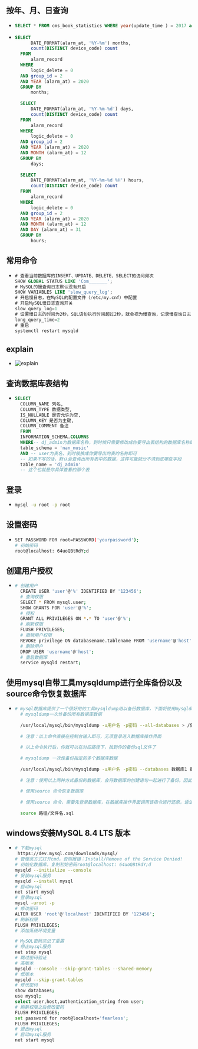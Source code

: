 ## 按年、月、日查询

* ```sql
  SELECT * FROM cms_book_statistics WHERE year(update_time ) = 2017 and month(update_time )= 09 and day(update_time ) = 27 and hour(update_time) = 12
  ```

* ```sql
  SELECT
    	DATE_FORMAT(alarm_at, '%Y-%m') months,
    	count(DISTINCT device_code) count
    FROM
    	alarm_record
    WHERE
    	logic_delete = 0
    AND group_id = 2
    AND YEAR (alarm_at) = 2020
    GROUP BY
    	months;
    
    SELECT
    	DATE_FORMAT(alarm_at, '%Y-%m-%d') days,
    	count(DISTINCT device_code) count
    FROM
    	alarm_record
    WHERE
    	logic_delete = 0
    AND group_id = 2
    AND YEAR (alarm_at) = 2020
    AND MONTH (alarm_at) = 12
    GROUP BY
    	days;
    
    SELECT
    	DATE_FORMAT(alarm_at, '%Y-%m-%d %H') hours,
    	count(DISTINCT device_code) count
    FROM
    	alarm_record
    WHERE
    	logic_delete = 0
    AND group_id = 2
    AND YEAR (alarm_at) = 2020
    AND MONTH (alarm_at) = 12
    AND DAY (alarm_at) = 31
    GROUP BY
    	hours;
  ```

## 常用命令

* ```sql
  # 查看当前数据库的INSERT、UPDATE、DELETE、SELECT的访问频次
  SHOW GLOBAL STATUS LIKE 'Com_______';
  # MySQL的慢查询日志默认没有开启
  SHOW VARIABLES LIKE 'slow_query_log';
  # 开启慢日志，在MySQL的配置文件（/etc/my.cnf）中配置
  # 开启MySQL慢日志查询开关
  slow_query_log=1
  # 设置慢日志的时间为2秒，SQL语句执行时间超过2秒，就会视为慢查询，记录慢查询日志
  long_query_time=2
  # 重启
  systemctl restart mysqld
  ```

## **explain**

* ![explain](../file/image/mysql/watermark,type_d3F5LXplbmhlaQ,shadow_50,text_Q1NETiBA5ZCR5aSp5YaN5YCfNTAw5bm0,size_20,color_FFFFFF,t_70,g_se,x_16.png)

## 查询数据库表结构

* ```sql
  SELECT
  	COLUMN_NAME 列名,
  	COLUMN_TYPE 数据类型,
  	IS_NULLABLE 是否允许为空,
  	COLUMN_KEY 是否为主键,
  	COLUMN_COMMENT 备注 
    FROM
  	INFORMATION_SCHEMA.COLUMNS 
  	WHERE-- dj_admin为数据库名称，到时候只需要修改成你要导出表结构的数据库名称即可
  	table_schema = 'nan_music' 
  	AND -- user为表名，到时候换成你要导出的表的名称即可
    -- 如果不写的话，默认会查询出所有表中的数据，这样可能就分不清到底哪些字段
  	table_name = 'dj_admin'
    -- 这个也就是你具体查看的那个表
  ```

## 登录

* ```bash
  mysql -u root -p root
  ```

## 设置密码

* ```bash
  SET PASSWORD FOR root=PASSWORD('yourpassword');
  # 初始密码
  root@localhost: 64uoQBtRdY;d
  ```

## 创建用户授权

* ```bash
  # 创建用户
    CREATE USER 'user'@'%' IDENTIFIED BY '123456';
    # 查询权限
    SELECT * FROM mysql.user;
    SHOW GRANTS FOR 'user'@'%';
    # 授权
    GRANT ALL PRIVILEGES ON *.* TO 'user'@'%';
    # 刷新权限
    FLUSH PRIVILEGES;
    # 撤销用户权限
    REVOKE privilege ON databasename.tablename FROM 'username'@'host';
    # 删除用户
    DROP USER 'username'@'host';
    # 重启数据库
    service mysqld restart;
  ```

## 使用mysql自带工具mysqldump进行全库备份以及source命令恢复数据库

* ```bash
  # mysql数据库提供了一个很好用的工具mysqldump用以备份数据库，下面将使用mysqldump命令进行备份所有数据库以及指定数据库
    # mysqldump一次性备份所有数据库数据
    
    /usr/local/mysql/bin/mysqldump -u用户名 -p密码 --all-databases > /保存路径/文件名.sql
    
    # 注意：以上命令直接在控制台输入即可，无须登录进入数据库操作界面
    
    # 以上命令执行后，你就可以在对应路径下，找到你的备份sql文件了
    
    # mysqldump 一次性备份指定的多个数据库数据
    
    /usr/local/mysql/bin/mysqldump -u用户名 -p密码 --databases 数据库1 数据库2... > 保存路径/文件名.sql
    
    # 注意：使用以上两种方式备份的数据库，会将数据库的创建语句一起进行了备份。因此，还原时，无须先创建数据库再进行还原。有一些远程连接数据库的工具，也提供了备份的功能，但备份的sql文件中，不一定备份了数据库创建语句，因此，还原时，要保存数据库已经创建了，否则还原不了
    
    # 使用source 命令恢复数据库
    
    # 使用source 命令，需要先登录数据库，在数据库操作界面调用该指令进行还原，语法如下
    
    source 路径/文件名.sql
  ```

## windows安装MySQL 8.4 LTS 版本

* ```bash
  # 下载mysql
   https://dev.mysql.com/downloads/mysql/
  # 管理员方式打开cmd，否则报错：Install/Remove of the Service Denied!
  # 初始化数据库，复制初始密码root@localhost: 64uoQBtRdY;d
  mysqld --initialize --console
  # 安装mysql服务
  mysqld --install mysql
  # 启动mysql
  net start mysql
  # 登录mysql
  mysql -uroot -p
  # 修改密码
  ALTER USER 'root'@'localhost' IDENTIFIED BY '123456';
  # 刷新权限
  FLUSH PRIVILEGES;
  # 添加系统环境变量
  
  # MySQL密码忘记了重置
  # 停止mysql服务
  net stop mysql
  # 跳过密码验证
  # 高版本
  mysqld --console --skip-grant-tables --shared-memory
  # 低版本
  mysqld --skip-grant-tables
  # 修改密码
  show databases;
  use mysql;
  select user,host,authentication_string from user;
  # 刷新权限之后修改密码
  FLUSH PRIVILEGES;
  set password for root@localhost='fearless';
  FLUSH PRIVILEGES;
  # 退出mysql
  # 启动mysql服务
  net start mysql
